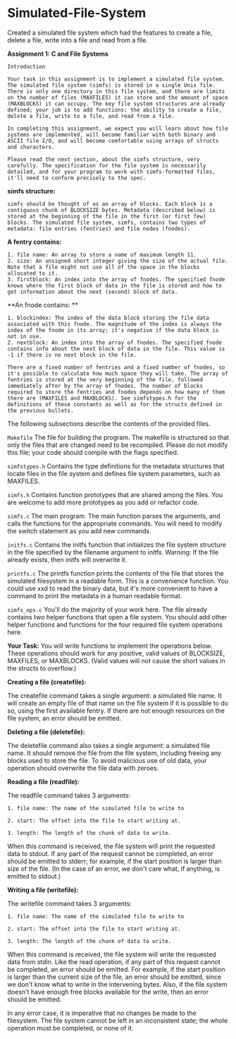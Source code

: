 # Simulated-File-System
Created a simulated file system which had the features to create a file, delete a file, write into a file and read from a file.

**Assignment 1: C and File Systems**

    Introduction
    
    Your task in this assignment is to implement a simulated file system. The simulated file system (simfs) is stored in a single Unix file. There is only one directory in this file system, and there are limits on the number of files (MAXFILES) it can store and the amount of space (MAXBLOCKS) it can occupy. The key file system structures are already defined; your job is to add functions: the ability to create a file, delete a file, write to a file, and read from a file.

    In completing this assignment, we expect you will learn about how file systems are implemented, will become familiar with both binary and ASCII file I/O, and will become comfortable using arrays of structs and characters.

    Please read the next section, about the simfs structure, very carefully. The specification for the file system is necessarily detailed, and for your program to work with simfs-formatted files, it'll need to conform precisely to the spec.

**simfs structure:**

    simfs should be thought of as an array of blocks. Each block is a contiguous chunk of BLOCKSIZE bytes. Metadata (described below) is stored at the beginning of the file in the first (or first few) blocks. The simulated file system, simfs, contains two types of metadata: file entries (fentries) and file nodes (fnodes).

**A fentry contains:**

    1. file name: An array to store a name of maximum length 11.
    2. size: An unsigned short integer giving the size of the actual file. Note that a file might not use all of the space in the blocks allocated to it.
    3. firstblock: An index into the array of fnodes. The specified fnode knows where the first block of data in the file is stored and how to get information about the next (second) block of data.
   
**An fnode contains: **

    1. blockindex: The index of the data block storing the file data associated with this fnode. The magnitude of the index is always the index of the fnode in its array; it's negative if the data block is not in use.
    2. nextblock: An index into the array of fnodes. The specified fnode contains info about the next block of data in the file. This value is -1 if there is no next block in the file.
    
    There are a fixed number of fentries and a fixed number of fnodes, so it's possible to calculate how much space they will take. The array of fentries is stored at the very beginning of the file, followed immediately after by the array of fnodes. The number of blocks required to store the fentries and fnodes depends on how many of them there are (MAXFILES and MAXBLOCKS). See simfstypes.h for the definitions of these constants as well as for the structs defined in the previous bullets.

The following subsections describe the contents of the provided files.

```Makefile```
The file for building the program. The makefile is structured so that only the files that are changed need to be recompiled. Please do not modify this file; your code should compile with the flags specified.

```simfstypes.h```
Contains the type definitions for the metadata structures that locate files in the file system and defines file system parameters, such as MAXFILES.

```simfs.h```
Contains function prototypes that are shared among the files. You are welcome to add more prototypes as you add or refactor code.

```simfs.c```
The main program. The main function parses the arguments, and calls the functions for the appropriate commands. You will need to modify the switch statement as you add new commands.

```initfs.c```
Contains the initfs function that initializes the file system structure in the file specified by the filename argument to initfs. Warning: If the file already exists, then initfs will overwrite it.

```printfs.c```
The printfs function prints the contents of the file that stores the simulated filesystem in a readable form. This is a convenience function. You could use xxd to read the binary data, but it's more convenient to have a command to print the metadata in a human readable format.

```simfs_ops.c```
You'll do the majority of your work here. The file already contains two helper functions that open a file system. You should add other helper functions and functions for the four required file system operations here.

**Your Task:**
You will write functions to implement the operations below. These operations should work for any positive, valid values of BLOCKSIZE, MAXFILES, or MAXBLOCKS. (Valid values will not cause the short values in the structs to overflow.)

**Creating a file (createfile):**

The createfile command takes a single argument: a simulated file name. It will create an empty file of that name on the file system if it is possible to do so, using the first available fentry. If there are not enough resources on the file system, an error should be emitted.

**Deleting a file (deletefile):**

The deletefile command also takes a single argument: a simulated file name. It should remove the file from the file system, including freeing any blocks used to store the file. To avoid malicious use of old data, your operation should overwrite the file data with zeroes.

**Reading a file (readfile):**

The readfile command takes 3 arguments:

    1. file name: The name of the simulated file to write to

    2. start: The offset into the file to start writing at.

    3. length: The length of the chunk of data to write.

When this command is received, the file system will print the requested data to stdout. If any part of the request cannot be completed, an error should be emitted to stderr; for example, if the start position is larger than size of the file. (In the case of an error, we don't care what, if anything, is emitted to stdout.)

**Writing a file (writefile):**

The writefile command takes 3 arguments:

    1. file name: The name of the simulated file to write to

    2. start: The offset into the file to start writing at.

    3. length: The length of the chunk of data to write.

When this command is received, the file system will write the requested data from stdin. Like the read operation, if any part of this request cannot be completed, an error should be emitted. For example, if the start position is larger than the current size of the file, an error should be emitted, since we don't know what to write in the intervening bytes. Also, if the file system doesn't have enough free blocks available for the write, then an error should be emitted.

In any error case, it is imperative that no changes be made to the filesystem. The file system cannot be left in an inconsistent state; the whole operation must be completed, or none of it.
